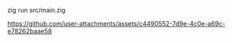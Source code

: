 zig run src/main.zig



https://github.com/user-attachments/assets/c4490552-7d9e-4c0e-a69c-e78262baae58

